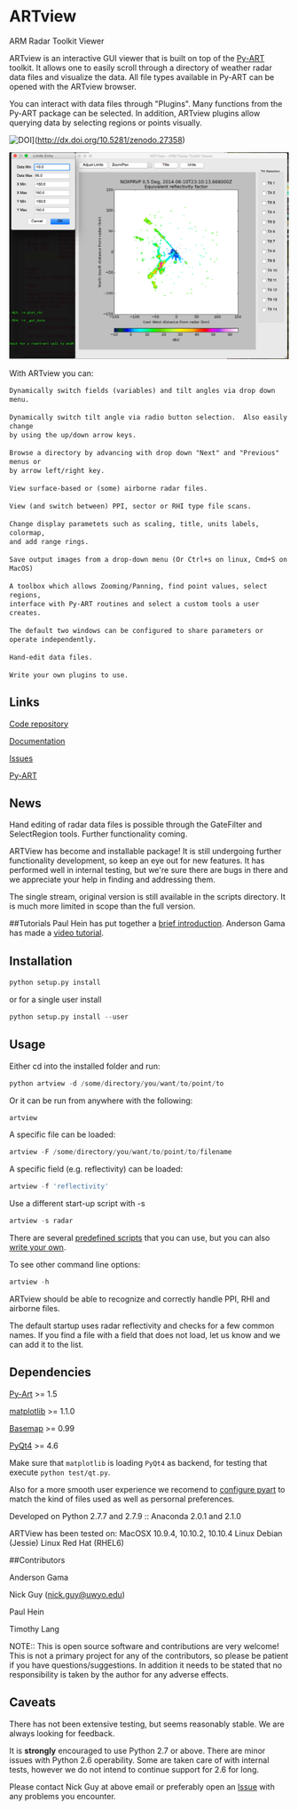 ARTview
=======

ARM Radar Toolkit Viewer

ARTview is an interactive GUI viewer that is built on top of the 
[Py-ART](https://github.com/ARM-DOE/pyart) toolkit.
It allows one to easily scroll through a directory of weather radar data files 
and visualize the data.  All file types available in Py-ART can be opened with
the ARTview browser.

You can interact with data files through "Plugins". Many functions from the Py-ART 
package can be selected. In addition, ARTview plugins allow querying data by 
selecting regions or points visually.

![DOI](https://zenodo.org/badge/doi/10.5281/zenodo.27358.svg)](http://dx.doi.org/10.5281/zenodo.27358)

![Screenshot](https://github.com/nguy/artview/blob/master/ARTView_Screenshot.png)

With ARTview you can:

    Dynamically switch fields (variables) and tilt angles via drop down menu.

    Dynamically switch tilt angle via radio button selection.  Also easily change 
    by using the up/down arrow keys.

    Browse a directory by advancing with drop down "Next" and "Previous" menus or 
    by arrow left/right key.

    View surface-based or (some) airborne radar files.

    View (and switch between) PPI, sector or RHI type file scans.

    Change display parametets such as scaling, title, units labels, colormap,  
    and add range rings.

    Save output images from a drop-down menu (Or Ctrl+s on linux, Cmd+S on MacOS)

    A toolbox which allows Zooming/Panning, find point values, select regions,
    interface with Py-ART routines and select a custom tools a user creates.

    The default two windows can be configured to share parameters or operate independently.
    
    Hand-edit data files.
    
    Write your own plugins to use.

## Links
[Code repository](https://github.com/nguy/artview)

[Documentation](https://rawgit.com/nguy/artview/master/docs/build/html/index.html)

[Issues](https://github.com/nguy/artview/issues)

[Py-ART](https://github.com/ARM-DOE/pyart)

## News
Hand editing of radar data files is possible through the GateFilter and SelectRegion 
tools. Further functionality coming.

ARTView has become and installable package!
It is still undergoing further functionality development, so keep an eye out for new
features.  It has performed well in internal testing, but we're sure there are bugs in
there and we appreciate your help in finding and addressing them.

The single stream, original version is still available in the scripts directory. It is 
much more limited in scope than the full version.

##Tutorials
Paul Hein has put together a [brief introduction](http://radarmet.atmos.colostate.edu/software/artview/).
Anderson Gama has made a [video tutorial](https://www.youtube.com/watch?v=iaNoGZTUhg4).

## Installation
```python
python setup.py install
```

or for a single user install
```python
python setup.py install --user
```

## Usage
Either cd into the installed folder and run:

```python
python artview -d /some/directory/you/want/to/point/to
```

Or it can be run from anywhere with the following:

```python
artview
```

A specific file can be loaded:
```python
artview -F /some/directory/you/want/to/point/to/filename
```

A specific field (e.g. reflectivity) can be loaded:
```python
artview -f 'reflectivity'
```

Use a different start-up script with -s
```python
artview -s radar
```
There are several [predefined scripts](SCRIPTS.md) that you can use, but you
can also [write your own](https://rawgit.com/nguy/artview/master/docs/build/html/script_tutorial.html).

To see other command line options:
```python
artview -h
```

ARTview should be able to recognize and correctly handle PPI, RHI and airborne files.

The default startup uses radar reflectivity and checks for a few common names.
If you find a file with a field that does not load, let us know and we can add it
to the list.


## Dependencies
[Py-Art](https://github.com/ARM-DOE/pyart) >= 1.5

[matplotlib](http://matplotlib.org) >= 1.1.0

[Basemap](http://matplotlib.org/basemap) >= 0.99

[PyQt4](http://www.riverbankcomputing.co.uk/software/pyqt/intro) >= 4.6

Make sure that `matplotlib` is loading `PyQt4` as backend, for testing that execute `python test/qt.py`.

Also for a more smooth user experience we recomend to [configure pyart](http://arm-doe.github.io/pyart-docs-travis/user_reference/generated/pyart.load_config.html#pyart.load_config)
to match the kind of files used as well as persornal preferences.

Developed on Python 2.7.7 and 2.7.9 :: Anaconda 2.0.1 and 2.1.0

ARTView has been tested on:
MacOSX 10.9.4, 10.10.2, 10.10.4
Linux Debian (Jessie)
Linux Red Hat (RHEL6)

##Contributors

Anderson Gama

Nick Guy (nick.guy@uwyo.edu)

Paul Hein

Timothy Lang

NOTE:: This is open source software and contributions are very welcome!
This is not a primary project for any of the contributors, so please be patient
if you have questions/suggestions.  In addition it needs to be stated that no 
responsibility is taken by the author for any adverse effects.

## Caveats
There has not been extensive testing, but seems reasonably stable.
We are always looking for feedback.

It is  **strongly** encouraged to use Python 2.7 or above. There are minor issues with 
Python 2.6 operability. Some are taken care of with internal tests, however we do not
intend to continue support for 2.6 for long.

Please contact Nick Guy at above email or preferably open an [Issue](https://github.com/nguy/artview/issues) with any problems you encounter.
